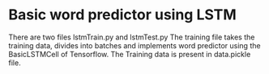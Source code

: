 # Basic word predictor using LSTM

There are two files lstmTrain.py and lstmTest.py
The training file takes the training data, divides into batches and implements word predictor using the BasicLSTMCell of Tensorflow.
The Training data is present in data.pickle file.